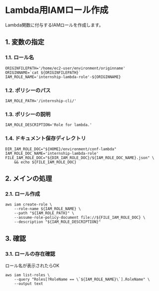 <!-- omit in toc -->
# Lambda用IAMロール作成

Lambda関数に付与するIAMロールを作成します。

## 1. 変数の指定

### 1.1. ロール名

    ORIGINFILEPATH='/home/ec2-user/environment/originname'
    ORIGINNAME=`cat ${ORIGINFILEPATH}`
    IAM_ROLE_NAME='internship-lambda-role'-${ORIGINNAME}

### 1.2. ポリシーのパス

    IAM_ROLE_PATH='/internship-cli/'

### 1.3. ポリシーの説明

    IAM_ROLE_DESCRIPTION='Role for lambda.'

### 1.4. ドキュメント保存ディレクトリ

    DIR_IAM_ROLE_DOC="${HOME}/environment/conf-lambda"
    IAM_ROLE_DOC_NAME='internship-lambda-role'
    FILE_IAM_ROLE_DOC="${DIR_IAM_ROLE_DOC}/${IAM_ROLE_DOC_NAME}.json" \
        && echo ${FILE_IAM_ROLE_DOC}

## 2. メインの処理

### 2.1. ロール作成

    aws iam create-role \
        --role-name ${IAM_ROLE_NAME} \
        --path "${IAM_ROLE_PATH}" \
        --assume-role-policy-document file://${FILE_IAM_ROLE_DOC} \
        --description "${IAM_ROLE_DESCRIPTION}"

## 3. 確認

### 3.1. ロールの存在確認

ロール名が表示されたらOK

    aws iam list-roles \
        --query "Roles[?RoleName == \`${IAM_ROLE_NAME}\`].RoleName" \
        --output text
